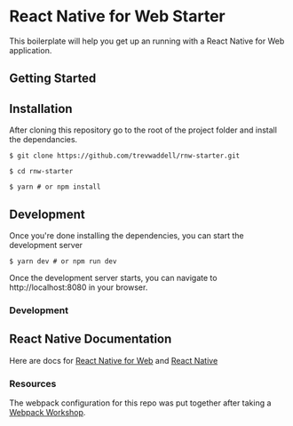 # React Native for Web Starter

This boilerplate will help you get up an running with a React Native for Web application. 

## Getting Started

## Installation

After cloning this repository go to the root of the project folder and install the dependancies.

```
$ git clone https://github.com/trevwaddell/rnw-starter.git

$ cd rnw-starter

$ yarn # or npm install
```

## Development

Once you're done installing the dependencies, you can start the development server

```
$ yarn dev # or npm run dev
```

Once the development server starts, you can navigate to http://localhost:8080 in your browser.

### Development

## React Native Documentation

Here are docs for [React Native for Web](https://github.com/necolas/react-native-web) and [React Native](https://facebook.github.io/react-native/)

### Resources

The webpack configuration for this repo was put together after taking a [Webpack Workshop](https://frontendmasters.com/courses/webpack-fundamentals/).
